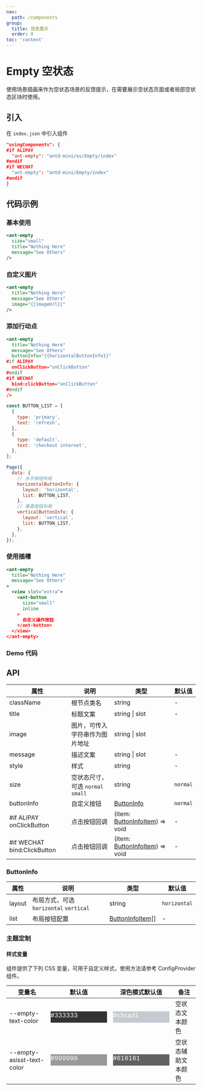 ```yaml
---
nav:
  path: /components
group:
  title: 信息展示
  order: 9
toc: 'content'
---
```


# Empty 空状态

使用场景插画来作为空状态场景的反馈提示，在需要展示空状态页面或者局部空状态区块时使用。

## 引入

在 `index.json` 中引入组件

```json
"usingComponents": {
#if ALIPAY
  "ant-empty": "antd-mini/es/Empty/index"
#endif
#if WECHAT
  "ant-empty": "antd-mini/Empty/index"
#endif
}
```

## 代码示例

### 基本使用

```xml
<ant-empty
  size="small"
  title="Nothing Here"
  message="See Others"
/>
```

### 自定义图片

```xml
<ant-empty
  title="Nothing Here"
  message="See Others"
  image="{{imageUrl}}"
/>
```

### 添加行动点

```xml
<ant-empty
  title="Nothing Here"
  message="See Others"
  buttonInfo="{{horizontalButtonInfo}}"
#if ALIPAY
  onClickButton="onClickButton"
#endif
#if WECHAT
  bind:clickButton="onClickButton"
#endif
/>
```

```js
const BUTTON_LIST = [
  {
    type: 'primary',
    text: 'refresh',
  },
  {
    type: 'default',
    text: 'checkout internet',
  },
];

Page({
  data: {
    // 水平按钮布局
    horizontalButtonInfo: {
      layout: 'horizontal',
      list: BUTTON_LIST,
    },
    // 垂直按钮布局
    verticalButtonInfo: {
      layout: 'vertical',
      list: BUTTON_LIST,
    },
  },
});
```

### 使用插槽

```xml
<ant-empty
  title="Nothing Here"
  message="See Others"
>
  <view slot="extra">
    <ant-button
      size="small"
      inline
    >
      自定义操作按钮
    </ant-button>
  </view>
</ant-empty>
```

### Demo 代码

<code src='../../demo/pages/Empty/index'></code>

## API

| 属性                        | 说明                              | 类型                                              | 默认值   |
| --------------------------- | --------------------------------- | ------------------------------------------------- | -------- |
| className                   | 根节点类名                        | string                                            | -        |
| title                       | 标题文案                          | string \| slot                                    | -        |
| image                       | 图片，可传入字符串作为图片地址    | string \| slot                                    |
| message                     | 描述文案                          | string \| slot                                    | -        |
| style                       | 样式                              | string                                            | -        |
| size                        | 空状态尺寸，可选 `normal` `small` | string                                            | `normal` |
| buttonInfo                  | 自定义按钮                        | [ButtonInfo](#buttoninfo)                         | `normal` |
| #if ALIPAY onClickButton    | 点击按钮回调                      | (item: [ButtonInfoItem](#buttoninfoitem)) => void | -        |
| #if WECHAT bind:ClickButton | 点击按钮回调                      | (item: [ButtonInfoItem](#buttoninfoitem)) => void | -        |

### ButtonInfo

| 属性   | 说明                                   | 类型                                | 默认值       |
| ------ | -------------------------------------- | ----------------------------------- | ------------ |
| layout | 布局方式，可选 `horizontal` `vertical` | string                              | `horizontal` |
| list   | 布局按钮配置                           | [ButtonInfoItem](#buttoninfoitem)[] | -            |

### 主题定制

#### 样式变量

组件提供了下列 CSS 变量，可用于自定义样式，使用方法请参考 ConfigProvider 组件。

| 变量名                    | 默认值                                                                                            | 深色模式默认值                                                                                    | 备注               |
| ------------------------- | ------------------------------------------------------------------------------------------------- | ------------------------------------------------------------------------------------------------- | ------------------ |
| --empty-text-color        | <div style="width: 150px; height: 30px; background-color: #333333; color: #ffffff;">#333333</div> | <div style="width: 150px; height: 30px; background-color: #c5cad1; color: #ffffff;">#c5cad1</div> | 空状态文本颜色     |
| --empty-asisst-text-color | <div style="width: 150px; height: 30px; background-color: #999999; color: #ffffff;">#999999</div> | <div style="width: 150px; height: 30px; background-color: #616161; color: #ffffff;">#616161</div> | 空状态辅助文本颜色 |
